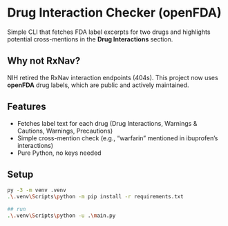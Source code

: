 # Drug Interaction Checker (openFDA)

Simple CLI that fetches FDA label excerpts for two drugs and highlights potential cross-mentions in the **Drug Interactions** section.

## Why not RxNav?
NIH retired the RxNav interaction endpoints (404s). This project now uses **openFDA** drug labels, which are public and actively maintained.

## Features
- Fetches label text for each drug (Drug Interactions, Warnings & Cautions, Warnings, Precautions)
- Simple cross-mention check (e.g., “warfarin” mentioned in ibuprofen’s interactions)
- Pure Python, no keys needed

## Setup
```bash
py -3 -m venv .venv
.\.venv\Scripts\python -m pip install -r requirements.txt

## run
.\.venv\Scripts\python -u .\main.py

